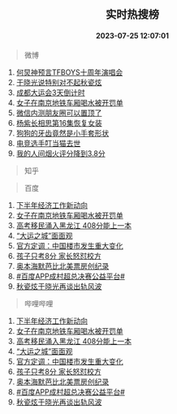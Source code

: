 <div align="center"><h2>实时热搜榜</h2><h4>2023-07-25 12:07:01</h4></div>

> 微博  

1. [何炅神预言TFBOYS十周年演唱会](https://s.weibo.com/weibo?q=%23%E4%BD%95%E7%82%85%E7%A5%9E%E9%A2%84%E8%A8%80TFBOYS%E5%8D%81%E5%91%A8%E5%B9%B4%E6%BC%94%E5%94%B1%E4%BC%9A%23&t=31&band_rank=1&Refer=top)<br />
2. [于晓光说特别对不起秋瓷炫](https://s.weibo.com/weibo?q=%23%E4%BA%8E%E6%99%93%E5%85%89%E8%AF%B4%E7%89%B9%E5%88%AB%E5%AF%B9%E4%B8%8D%E8%B5%B7%E7%A7%8B%E7%93%B7%E7%82%AB%23&t=31&band_rank=2&Refer=top)<br />
3. [成都大运会3天倒计时](https://s.weibo.com/weibo?q=%23%E6%88%90%E9%83%BD%E5%A4%A7%E8%BF%90%E4%BC%9A3%E5%A4%A9%E5%80%92%E8%AE%A1%E6%97%B6%23&t=31&band_rank=3&Refer=top)<br />
4. [女子在南京地铁车厢喝水被开罚单](https://s.weibo.com/weibo?q=%23%E5%A5%B3%E5%AD%90%E5%9C%A8%E5%8D%97%E4%BA%AC%E5%9C%B0%E9%93%81%E8%BD%A6%E5%8E%A2%E5%96%9D%E6%B0%B4%E8%A2%AB%E5%BC%80%E7%BD%9A%E5%8D%95%23&t=31&band_rank=4&Refer=top)<br />
5. [微信内测朋友圈可以置顶了](https://s.weibo.com/weibo?q=%23%E5%BE%AE%E4%BF%A1%E5%86%85%E6%B5%8B%E6%9C%8B%E5%8F%8B%E5%9C%88%E5%8F%AF%E4%BB%A5%E7%BD%AE%E9%A1%B6%E4%BA%86%23&t=31&band_rank=5&Refer=top)<br />
6. [杨紫长相思第16集恢复女装](https://s.weibo.com/weibo?q=%23%E6%9D%A8%E7%B4%AB%E9%95%BF%E7%9B%B8%E6%80%9D%E7%AC%AC16%E9%9B%86%E6%81%A2%E5%A4%8D%E5%A5%B3%E8%A3%85%23&t=31&band_rank=6&Refer=top)<br />
7. [狗狗的牙齿竟然是小手套形状](https://s.weibo.com/weibo?q=%23%E7%8B%97%E7%8B%97%E7%9A%84%E7%89%99%E9%BD%BF%E7%AB%9F%E7%84%B6%E6%98%AF%E5%B0%8F%E6%89%8B%E5%A5%97%E5%BD%A2%E7%8A%B6%23&t=31&band_rank=7&Refer=top)<br />
8. [电竞选手叮当猫去世](https://s.weibo.com/weibo?q=%E7%94%B5%E7%AB%9E%E9%80%89%E6%89%8B%E5%8F%AE%E5%BD%93%E7%8C%AB%E5%8E%BB%E4%B8%96&t=31&band_rank=8&Refer=top)<br />
9. [我的人间烟火评分降到3.8分](https://s.weibo.com/weibo?q=%23%E6%88%91%E7%9A%84%E4%BA%BA%E9%97%B4%E7%83%9F%E7%81%AB%E8%AF%84%E5%88%86%E9%99%8D%E5%88%B03.8%E5%88%86%23&t=31&band_rank=9&Refer=top)<br />

> 知乎  


> 百度  

1. [下半年经济工作新动向](https://www.baidu.com/s?wd=%E4%B8%8B%E5%8D%8A%E5%B9%B4%E7%BB%8F%E6%B5%8E%E5%B7%A5%E4%BD%9C%E6%96%B0%E5%8A%A8%E5%90%91&sa=fyb_news&rsv_dl=fyb_news)<br />
2. [女子在南京地铁车厢喝水被开罚单](https://www.baidu.com/s?wd=%E5%A5%B3%E5%AD%90%E5%9C%A8%E5%8D%97%E4%BA%AC%E5%9C%B0%E9%93%81%E8%BD%A6%E5%8E%A2%E5%96%9D%E6%B0%B4%E8%A2%AB%E5%BC%80%E7%BD%9A%E5%8D%95&sa=fyb_news&rsv_dl=fyb_news)<br />
3. [高考移民涌入黑龙江 408分能上一本](https://www.baidu.com/s?wd=%E9%AB%98%E8%80%83%E7%A7%BB%E6%B0%91%E6%B6%8C%E5%85%A5%E9%BB%91%E9%BE%99%E6%B1%9F+408%E5%88%86%E8%83%BD%E4%B8%8A%E4%B8%80%E6%9C%AC&sa=fyb_news&rsv_dl=fyb_news)<br />
4. [“大运之城”面面观](https://www.baidu.com/s?wd=%E2%80%9C%E5%A4%A7%E8%BF%90%E4%B9%8B%E5%9F%8E%E2%80%9D%E9%9D%A2%E9%9D%A2%E8%A7%82&sa=fyb_news&rsv_dl=fyb_news)<br />
5. [官方定调：中国楼市发生重大变化](https://www.baidu.com/s?wd=%E5%AE%98%E6%96%B9%E5%AE%9A%E8%B0%83%EF%BC%9A%E4%B8%AD%E5%9B%BD%E6%A5%BC%E5%B8%82%E5%8F%91%E7%94%9F%E9%87%8D%E5%A4%A7%E5%8F%98%E5%8C%96&sa=fyb_news&rsv_dl=fyb_news)<br />
6. [孩子只考8分 家长怒怼校方](https://www.baidu.com/s?wd=%E5%AD%A9%E5%AD%90%E5%8F%AA%E8%80%838%E5%88%86+%E5%AE%B6%E9%95%BF%E6%80%92%E6%80%BC%E6%A0%A1%E6%96%B9&sa=fyb_news&rsv_dl=fyb_news)<br />
7. [奥本海默芭比北美票房创纪录](https://www.baidu.com/s?wd=%E5%A5%A5%E6%9C%AC%E6%B5%B7%E9%BB%98%E8%8A%AD%E6%AF%94%E5%8C%97%E7%BE%8E%E7%A5%A8%E6%88%BF%E5%88%9B%E7%BA%AA%E5%BD%95&sa=fyb_news&rsv_dl=fyb_news)<br />
8. [#百度APP成村超总决赛公益平台#](https://www.baidu.com/s?wd=%23%E7%99%BE%E5%BA%A6APP%E6%88%90%E6%9D%91%E8%B6%85%E6%80%BB%E5%86%B3%E8%B5%9B%E5%85%AC%E7%9B%8A%E5%B9%B3%E5%8F%B0%23&sa=fyb_news&rsv_dl=fyb_news)<br />
9. [秋瓷炫于晓光再谈出轨风波](https://www.baidu.com/s?wd=%E7%A7%8B%E7%93%B7%E7%82%AB%E4%BA%8E%E6%99%93%E5%85%89%E5%86%8D%E8%B0%88%E5%87%BA%E8%BD%A8%E9%A3%8E%E6%B3%A2&sa=fyb_news&rsv_dl=fyb_news)<br />

> 哔哩哔哩  

1. [下半年经济工作新动向](https://www.baidu.com/s?wd=%E4%B8%8B%E5%8D%8A%E5%B9%B4%E7%BB%8F%E6%B5%8E%E5%B7%A5%E4%BD%9C%E6%96%B0%E5%8A%A8%E5%90%91&sa=fyb_news&rsv_dl=fyb_news)<br />
2. [女子在南京地铁车厢喝水被开罚单](https://www.baidu.com/s?wd=%E5%A5%B3%E5%AD%90%E5%9C%A8%E5%8D%97%E4%BA%AC%E5%9C%B0%E9%93%81%E8%BD%A6%E5%8E%A2%E5%96%9D%E6%B0%B4%E8%A2%AB%E5%BC%80%E7%BD%9A%E5%8D%95&sa=fyb_news&rsv_dl=fyb_news)<br />
3. [高考移民涌入黑龙江 408分能上一本](https://www.baidu.com/s?wd=%E9%AB%98%E8%80%83%E7%A7%BB%E6%B0%91%E6%B6%8C%E5%85%A5%E9%BB%91%E9%BE%99%E6%B1%9F+408%E5%88%86%E8%83%BD%E4%B8%8A%E4%B8%80%E6%9C%AC&sa=fyb_news&rsv_dl=fyb_news)<br />
4. [“大运之城”面面观](https://www.baidu.com/s?wd=%E2%80%9C%E5%A4%A7%E8%BF%90%E4%B9%8B%E5%9F%8E%E2%80%9D%E9%9D%A2%E9%9D%A2%E8%A7%82&sa=fyb_news&rsv_dl=fyb_news)<br />
5. [官方定调：中国楼市发生重大变化](https://www.baidu.com/s?wd=%E5%AE%98%E6%96%B9%E5%AE%9A%E8%B0%83%EF%BC%9A%E4%B8%AD%E5%9B%BD%E6%A5%BC%E5%B8%82%E5%8F%91%E7%94%9F%E9%87%8D%E5%A4%A7%E5%8F%98%E5%8C%96&sa=fyb_news&rsv_dl=fyb_news)<br />
6. [孩子只考8分 家长怒怼校方](https://www.baidu.com/s?wd=%E5%AD%A9%E5%AD%90%E5%8F%AA%E8%80%838%E5%88%86+%E5%AE%B6%E9%95%BF%E6%80%92%E6%80%BC%E6%A0%A1%E6%96%B9&sa=fyb_news&rsv_dl=fyb_news)<br />
7. [奥本海默芭比北美票房创纪录](https://www.baidu.com/s?wd=%E5%A5%A5%E6%9C%AC%E6%B5%B7%E9%BB%98%E8%8A%AD%E6%AF%94%E5%8C%97%E7%BE%8E%E7%A5%A8%E6%88%BF%E5%88%9B%E7%BA%AA%E5%BD%95&sa=fyb_news&rsv_dl=fyb_news)<br />
8. [#百度APP成村超总决赛公益平台#](https://www.baidu.com/s?wd=%23%E7%99%BE%E5%BA%A6APP%E6%88%90%E6%9D%91%E8%B6%85%E6%80%BB%E5%86%B3%E8%B5%9B%E5%85%AC%E7%9B%8A%E5%B9%B3%E5%8F%B0%23&sa=fyb_news&rsv_dl=fyb_news)<br />
9. [秋瓷炫于晓光再谈出轨风波](https://www.baidu.com/s?wd=%E7%A7%8B%E7%93%B7%E7%82%AB%E4%BA%8E%E6%99%93%E5%85%89%E5%86%8D%E8%B0%88%E5%87%BA%E8%BD%A8%E9%A3%8E%E6%B3%A2&sa=fyb_news&rsv_dl=fyb_news)<br />
